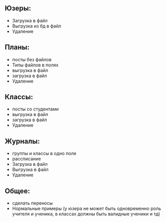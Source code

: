 ## Юзеры:
* Загрузка в файл
* Выгрузка из бд в файл
* Удаление
## Планы:
* посты без файлов
* Типы файлов в полях
* выгрузка в файл
* загрузка в файл
* Удаление
## Классы:
* посты со студентами
* выгрузка в файл
* загрузка в файл
* Удаление
## Журналы:
* группы и классы в одно поле
* рассписание
* Загрузка в файл
* Выгрузка в файл
* Удаление
## Общее:
* сделать переносы
* Нормальные примеры (у юзера не может быть одновременно роль учителя и ученика, в классах должны быть валидные ученики и тд)
